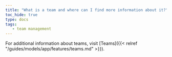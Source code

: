```yaml
---
title: "What is a team and where can I find more information about it?"
toc_hide: true
type: docs
tags:
   - team management
---
```

For additional information about teams, visit [Teams]({{< relref "/guides/models/app/features/teams.md" >}}).